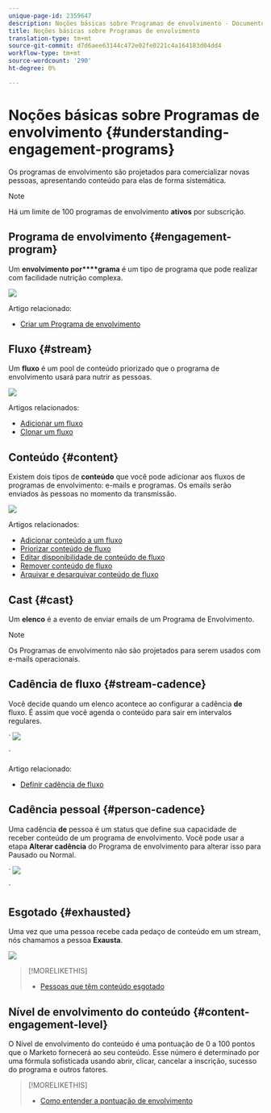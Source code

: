 ```yaml
---
unique-page-id: 2359647
description: Noções básicas sobre Programas de envolvimento - Documentos de marketing - Documentação do produto
title: Noções básicas sobre Programas de envolvimento
translation-type: tm+mt
source-git-commit: d7d6aee63144c472e02fe0221c4a164183d04dd4
workflow-type: tm+mt
source-wordcount: '290'
ht-degree: 0%

---
```



# Noções básicas sobre Programas de envolvimento {#understanding-engagement-programs}

Os programas de envolvimento são projetados para comercializar novas pessoas, apresentando conteúdo para elas de forma sistemática.

>[!NOTE]
>
>Há um limite de 100 programas de envolvimento **ativos** por subscrição.

## Programa de envolvimento {#engagement-program}

Um **envolvimento por****grama** é um tipo de programa que pode realizar com facilidade nutrição complexa.

![](assets/image2014-9-15-15-3a24-3a57.png)

Artigo relacionado:

* [Criar um Programa de envolvimento](create-an-engagement-program.md)

## Fluxo {#stream}

Um **fluxo** é um pool de conteúdo priorizado que o programa de envolvimento usará para nutrir as pessoas.

![](assets/image2014-9-15-15-3a25-3a4.png)

Artigos relacionados:

* [Adicionar um fluxo](add-a-stream.md)
* [Clonar um fluxo](../../../../product-docs/email-marketing/drip-nurturing/engagement-program-streams/clone-a-stream.md)

## Conteúdo {#content}

Existem dois tipos de **conteúdo** que você pode adicionar aos fluxos de programas de envolvimento: e-mails e programas. Os emails serão enviados às pessoas no momento da transmissão.

![](assets/image2014-9-15-15-3a25-3a18.png)

Artigos relacionados:

* [Adicionar conteúdo a um fluxo](add-content-to-a-stream.md)
* [Priorizar conteúdo de fluxo](../../../../product-docs/email-marketing/drip-nurturing/using-stream-content/prioritize-stream-content.md)
* [Editar disponibilidade de conteúdo de fluxo](../../../../product-docs/email-marketing/drip-nurturing/using-stream-content/edit-availability-of-stream-content.md)
* [Remover conteúdo de fluxo](../../../../product-docs/email-marketing/drip-nurturing/using-stream-content/remove-stream-content.md)
* [Arquivar e desarquivar conteúdo de fluxo](../../../../product-docs/email-marketing/drip-nurturing/using-stream-content/archive-and-unarchive-stream-content.md)

## Cast {#cast}

Um **elenco** é a evento de enviar emails de um Programa de Envolvimento.

>[!NOTE]
>
>Os Programas de envolvimento não são projetados para serem usados com e-mails operacionais.

## Cadência de fluxo {#stream-cadence}

Você decide quando um elenco acontece ao configurar a cadência **de** fluxo. É assim que você agenda o conteúdo para sair em intervalos regulares.

` ![](assets/image2014-9-15-15-3a25-3a27.png)

`

Artigo relacionado:

* [Definir cadência de fluxo](../../../../product-docs/email-marketing/drip-nurturing/engagement-program-streams/set-stream-cadence.md)

## Cadência pessoal {#person-cadence}

Uma cadência **de** pessoa é um status que define sua capacidade de receber conteúdo de um programa de envolvimento. Você pode usar a etapa **Alterar cadência** do Programa de envolvimento para alterar isso para Pausado ou Normal.

` ![](assets/image2014-9-15-15-3a25-3a55.png)

`

## Esgotado {#exhausted}

Uma vez que uma pessoa recebe cada pedaço de conteúdo em um stream, nós chamamos a pessoa **Exausta**.

![](assets/image2014-9-15-15-3a26-3a5.png)

>[!MORELIKETHIS]
>
>* [Pessoas que têm conteúdo esgotado](../../../../product-docs/email-marketing/drip-nurturing/using-engagement-programs/people-who-have-exhausted-content.md)

>



## Nível de envolvimento do conteúdo {#content-engagement-level}

O Nível de envolvimento do conteúdo é uma pontuação de 0 a 100 pontos que o Marketo fornecerá ao seu conteúdo. Esse número é determinado por uma fórmula sofisticada usando abrir, clicar, cancelar a inscrição, sucesso do programa e outros fatores.

>[!MORELIKETHIS]
>
>* [Como entender a pontuação de envolvimento](../../../../product-docs/email-marketing/drip-nurturing/reports-and-notifications/understanding-the-engagement-score.md)

>



